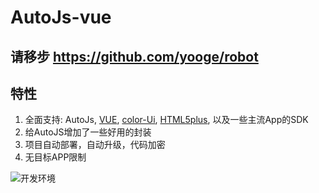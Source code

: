 # AutoJs-vue

## 请移步  https://github.com/yooge/robot

## 特性

1. 全面支持: AutoJs, 
[VUE](https://cn.vuejs.org/),
[color-Ui](http://demo.color-ui.com/),
[HTML5plus](http://www.html5plus.org/doc/),
以及一些主流App的SDK
2. 给AutoJS增加了一些好用的封装
3. 项目自动部署，自动升级，代码加密
4. 无目标APP限制
 
 

![开发环境](https://yooge.github.io/robot/1.jpg)
